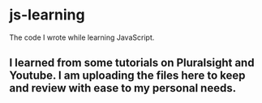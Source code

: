 # js-learning
The code I wrote while learning JavaScript.

## I learned from some tutorials on Pluralsight and Youtube. I am uploading the files here to keep and review with ease to my personal needs.